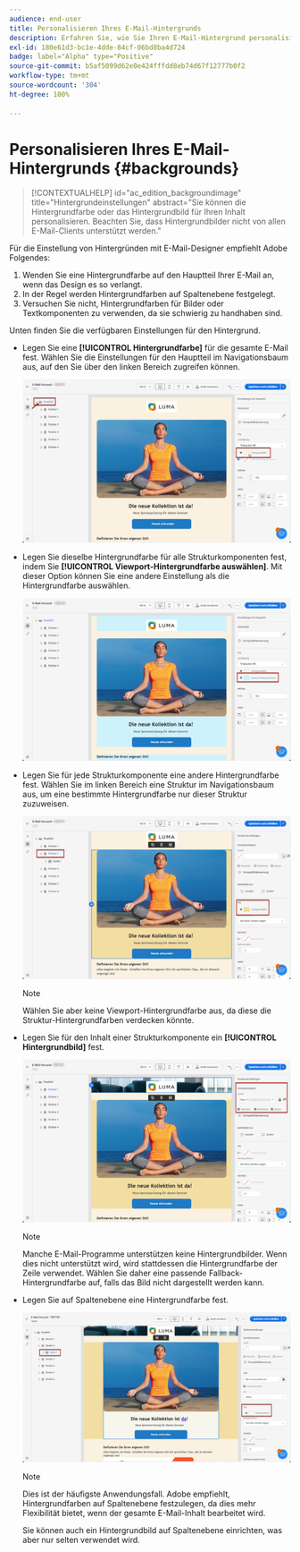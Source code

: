 ```yaml
---
audience: end-user
title: Personalisieren Ihres E-Mail-Hintergrunds
description: Erfahren Sie, wie Sie Ihren E-Mail-Hintergrund personalisieren
exl-id: 180e61d3-bc1e-4dde-84cf-06bd8ba4d724
badge: label="Alpha" type="Positive"
source-git-commit: b5af5099d62e0e424fffdd8eb74d67f12777b0f2
workflow-type: tm+mt
source-wordcount: '304'
ht-degree: 100%

---
```


# Personalisieren Ihres E-Mail-Hintergrunds {#backgrounds}

>[!CONTEXTUALHELP]
>id="ac_edition_backgroundimage"
>title="Hintergrundeinstellungen"
>abstract="Sie können die Hintergrundfarbe oder das Hintergrundbild für Ihren Inhalt personalisieren. Beachten Sie, dass Hintergrundbilder nicht von allen E-Mail-Clients unterstützt werden."

Für die Einstellung von Hintergründen mit E-Mail-Designer empfiehlt Adobe Folgendes:

1. Wenden Sie eine Hintergrundfarbe auf den Hauptteil Ihrer E-Mail an, wenn das Design es so verlangt.
1. In der Regel werden Hintergrundfarben auf Spaltenebene festgelegt.
1. Versuchen Sie nicht, Hintergrundfarben für Bilder oder Textkomponenten zu verwenden, da sie schwierig zu handhaben sind.

Unten finden Sie die verfügbaren Einstellungen für den Hintergrund.

* Legen Sie eine **[!UICONTROL Hintergrundfarbe]** für die gesamte E-Mail fest. Wählen Sie die Einstellungen für den Hauptteil im Navigationsbaum aus, auf den Sie über den linken Bereich zugreifen können.

   ![](assets/background_1.png)

* Legen Sie dieselbe Hintergrundfarbe für alle Strukturkomponenten fest, indem Sie **[!UICONTROL Viewport-Hintergrundfarbe auswählen]**. Mit dieser Option können Sie eine andere Einstellung als die Hintergrundfarbe auswählen.

   ![](assets/background_2.png)

* Legen Sie für jede Strukturkomponente eine andere Hintergrundfarbe fest. Wählen Sie im linken Bereich eine Struktur im Navigationsbaum aus, um eine bestimmte Hintergrundfarbe nur dieser Struktur zuzuweisen.

   ![](assets/background_3.png)

   >[!NOTE]
   >
   >Wählen Sie aber keine Viewport-Hintergrundfarbe aus, da diese die Struktur-Hintergrundfarben verdecken könnte.

* Legen Sie für den Inhalt einer Strukturkomponente ein **[!UICONTROL Hintergrundbild]** fest.

   ![](assets/background_4.png)

   >[!NOTE]
   >
   >Manche E-Mail-Programme unterstützen keine Hintergrundbilder. Wenn dies nicht unterstützt wird, wird stattdessen die Hintergrundfarbe der Zeile verwendet. Wählen Sie daher eine passende Fallback-Hintergrundfarbe auf, falls das Bild nicht dargestellt werden kann.

* Legen Sie auf Spaltenebene eine Hintergrundfarbe fest.

   ![](assets/background_5.png)

   >[!NOTE]
   >
   >Dies ist der häufigste Anwendungsfall. Adobe empfiehlt, Hintergrundfarben auf Spaltenebene festzulegen, da dies mehr Flexibilität bietet, wenn der gesamte E-Mail-Inhalt bearbeitet wird.

   Sie können auch ein Hintergrundbild auf Spaltenebene einrichten, was aber nur selten verwendet wird.

